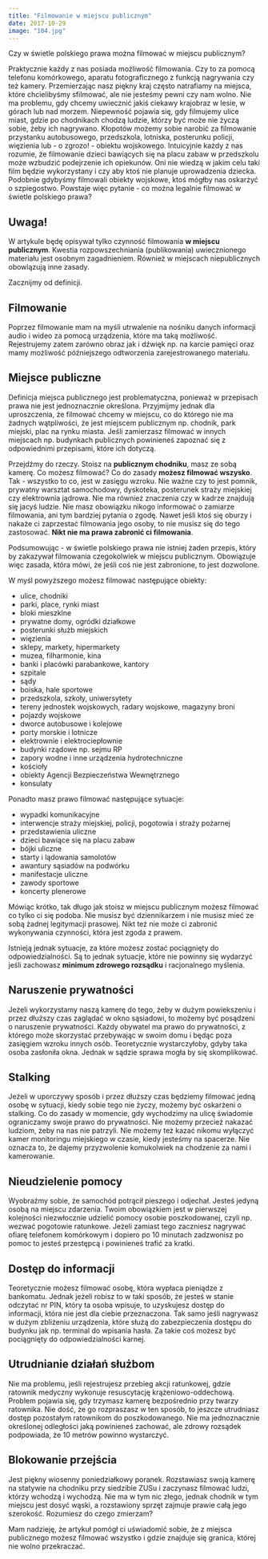 ```yaml
---
title: "Filmowanie w miejscu publicznym"
date: 2017-10-29
image: "104.jpg"
---
```


Czy w świetle polskiego prawa można filmować w miejscu publicznym?

Praktycznie każdy z nas posiada możliwość filmowania. Czy to za pomocą telefonu komórkowego, aparatu fotograficznego z funkcją nagrywania czy też kamery. Przemierzając nasz piękny kraj często natrafiamy na miejsca, które chcielibyśmy sfilmować, ale nie jesteśmy pewni czy nam wolno. Nie ma problemu, gdy chcemy uwiecznić jakiś ciekawy krajobraz w lesie, w górach lub nad morzem. Niepewność pojawia się, gdy filmujemy ulice miast, gdzie po chodnikach chodzą ludzie, którzy być może nie życzą sobie, żeby ich nagrywano. Kłopotów możemy sobie narobić za filmowanie przystanku autobusowego, przedszkola, lotniska, posterunku policji, więzienia lub - o zgrozo! - obiektu wojskowego. Intuicyjnie każdy z nas rozumie, że filmowanie dzieci bawiących się na placu zabaw w przedszkolu może wzbudzić podejrzenie ich opiekunów. Oni nie wiedzą w jakim celu taki film będzie wykorzystany i czy aby ktoś nie planuje uprowadzenia dziecka. Podobnie gdybyśmy filmowali obiekty wojskowe, ktoś mógłby nas oskarżyć o szpiegostwo. Powstaje więc pytanie - co można legalnie filmować w świetle polskiego prawa?

## Uwaga!
W artykule będę opisywał tylko czynność filmowania **w miejscu publicznym**. Kwestia rozpowszechniania (publikowania) uwiecznionego materiału jest osobnym zagadnieniem. Również w miejscach niepublicznych obowiązują inne zasady.

Zacznijmy od definicji.

## Filmowanie
Poprzez filmowanie mam na myśli utrwalenie na nośniku danych informacji audio i wideo za pomocą urządzenia, które ma taką możliwość. Rejestrujemy zatem zarówno obraz jak i dźwięk np. na karcie pamięci oraz mamy możliwość późniejszego odtworzenia zarejestrowanego materiału.

## Miejsce publiczne
Definicja miejsca publicznego jest problematyczna, ponieważ w przepisach prawa nie jest jednoznacznie określona. Przyjmijmy jednak dla uproszczenia, że filmować chcemy w miejscu, co do którego nie ma żadnych wątpliwości, że jest miejscem publicznym np. chodnik, park miejski, plac na rynku miasta. Jeśli zamierzasz filmować w innych miejscach np. budynkach publicznych powinieneś zapoznać się z odpowiednimi przepisami, które ich dotyczą.

Przejdźmy do rzeczy. Stoisz na **publicznym chodniku**, masz ze sobą kamerę. Co możesz filmować? Co do zasady **możesz filmować wszysko**. Tak - wszystko to co, jest w zasięgu wzroku. Nie ważne czy to jest pomnik, prywatny warsztat samochodowy, dyskoteka, posterunek straży miejskiej czy elektrownia jądrowa. Nie ma również znaczenia czy w kadrze znajdują się jacyś ludzie. Nie masz obowiązku nikogo informować o zamiarze filmowania, ani tym bardziej pytania o zgodę. Nawet jeśli ktoś się oburzy i nakaże ci zaprzestać filmowania jego osoby, to nie musisz się do tego zastosować. **Nikt nie ma prawa zabronić ci filmowania**.

Podsumowując - w świetle polskiego prawa nie istniej żaden przepis, który by zakazywał filmowania czegokolwiek w miejscu publicznym. Obowiązuje więc zasada, która mówi, że jeśli coś nie jest zabronione, to jest dozwolone.

W myśl powyższego możesz filmować następujące obiekty:

- ulice, chodniki
- parki, place, rynki miast
- bloki mieszklne
- prywatne domy, ogródki działkowe
- posterunki służb miejskich
- więzienia
- sklepy, markety, hipermarkety
- muzea, filharmonie, kina
- banki i placówki parabankowe, kantory
- szpitale
- sądy
- boiska, hale sportowe
- przedszkola, szkoły, uniwersytety
- tereny jednostek wojskowych, radary wojskowe, magazyny broni
- pojazdy wojskowe
- dworce autobusowe i kolejowe
- porty morskie i lotnicze
- elektrownie i elektrociepłownie
- budynki rządowe np. sejmu RP
- zapory wodne i inne urządzenia hydrotechniczne
- kościoły
- obiekty Agencji Bezpieczeństwa Wewnętrznego
- konsulaty

Ponadto masz prawo filmować następujące sytuacje:

- wypadki komunikacyjne
- interwencje straży miejskiej, policji, pogotowia i straży pożarnej
- przedstawienia uliczne
- dzieci bawiące się na placu zabaw
- bójki uliczne
- starty i lądowania samolotów
- awantury sąsiadów na podwórku
- manifestacje uliczne
- zawody sportowe
- koncerty plenerowe

Mówiąc krótko, tak długo jak stoisz w miejscu publicznym możesz filmować co tylko ci się podoba. Nie musisz być dziennikarzem i nie musisz mieć ze sobą żadnej legitymacji prasowej. Nikt też nie może ci zabronić wykonywania czynności, która jest zgoda z prawem.

Istnieją jednak sytuacje, za które możesz zostać pociągnięty do odpowiedzialności. Są to jednak sytuacje, które nie powinny się wydarzyć jeśli zachowasz **minimum zdrowego rozsądku** i racjonalnego myślenia.

## Naruszenie prywatności
Jeżeli wykorzystamy naszą kamerę do tego, żeby w dużym powiekszeniu i przez dłuższy czas zaglądać w okno sąsiadowi, to możemy być posądzeni o naruszenie prywatności. Każdy obywatel ma prawo do prywatności, z którego może skorzystać przebywając w swoim domu i będąc poza zasięgiem wzroku innych osób. Teoretycznie wystarczyłoby, gdyby taka osoba zasłoniła okna. Jednak w sądzie sprawa mogła by się skomplikować.

## Stalking
Jeżeli w uporczywy sposób i przez dłuższy czas będziemy filmować jedną osobę w sytuacji, kiedy sobie tego nie życzy, możemy być oskarżeni o stalking. Co do zasady w momencie, gdy wychodzimy na ulicę świadomie ograniczamy swoje prawo do prywatności. Nie możemy przecież nakazać ludziom, żeby na nas nie patrzyli. Nie możemy też kazać nikomu wyłączyć kamer monitoringu miejskiego w czasie, kiedy jesteśmy na spacerze. Nie oznacza to, że dajemy przyzwolenie komukolwiek na chodzenie za nami i kamerowanie.

## Nieudzielenie pomocy
Wyobraźmy sobie, że samochód potrącił pieszego i odjechał. Jesteś jedyną osobą na miejscu zdarzenia. Twoim obowiązkiem jest w pierwszej kolejności niezwłocznie udzielić pomocy osobie poszkodowanej, czyli np. wezwać pogotowie ratunkowe. Jeżeli zamiast tego zaczniesz nagrywać ofiarę telefonem komórkowym i dopiero po 10 minutach zadzwonisz po pomoc to jesteś przestępcą i powinieneś trafić za kratki.

## Dostęp do informacji
Teoretycznie możesz filmować osobę, która wypłaca pieniądze z bankomatu. Jednak jeżeli robisz to w taki sposób, że jesteś w stanie odczytać nr PIN, który ta osoba wpisuje, to uzyskujesz dostęp do informacji, która nie jest dla ciebie przeznaczona. Tak samo jeśli nagrywasz w dużym zbliżeniu urządzenia, które służą do zabezpieczenia dostępu do budynku jak np. terminal do wpisania hasła. Za takie coś możesz być pociągnięty do odpowiedzialności karnej.

## Utrudnianie działań służbom
Nie ma problemu, jeśli rejestrujesz przebieg akcji ratunkowej, gdzie ratownik medyczny wykonuje resuscytację krążeniowo-oddechową. Problem pojawia się, gdy trzymasz kamerę bezpośrednio przy twarzy ratownika. Nie dość, że go rozpraszasz w ten sposób, to jeszcze utrudniasz dostęp pozostałym ratownikom do poszkodowanego. Nie ma jednoznacznie określonej odległości jaką powinieneś zachować, ale zdrowy rozsądek podpowiada, że 10 metrów powinno wystarczyć.

## Blokowanie przejścia
Jest piękny wiosenny poniedziałkowy poranek. Rozstawiasz swoją kamerę na statywie na chodniku przy siedzibie ZUSu i zaczynasz filmować ludzi, którzy wchodzą i wychodzą. Nie ma w tym nic złego, jednak chodnik w tym miejscu jest dosyć wąski, a rozstawiony sprzęt zajmuje prawie całą jego szerokość. Rozumiesz do czego zmierzam?

Mam nadzieję, że artykuł pomógł ci uświadomić sobie, że z miejsca publicznego możesz filmować wszystko i gdzie znajduje się granica, której nie wolno przekraczać.